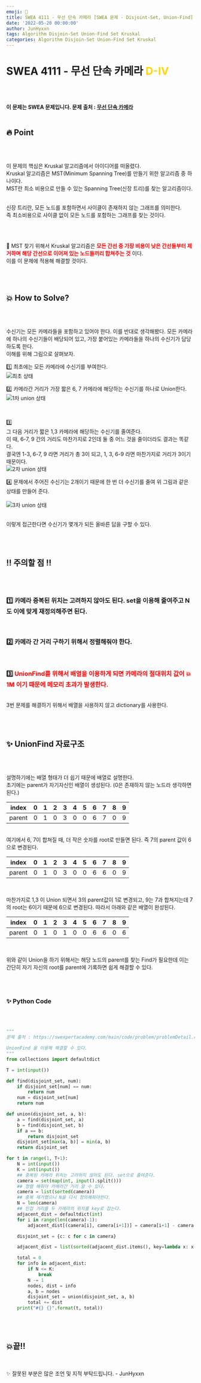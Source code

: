 ```yaml
---
emoji: 📸
title: SWEA 4111 - 무선 단속 카메라 [SWEA 문제 - Disjoint-Set, Union-Find]
date: '2022-05-20 00:00:00'
author: JunHyxxn
tags: Algorithm Disjoin-Set Union-Find Set Kruskal
categories: Algorithm Disjoin-Set Union-Find Set Kruskal
---
```


# SWEA 4111 - 무선 단속 카메라 <span style='color:Gold'>D-Ⅳ</span>

<br><br>

**이 문제는 SWEA 문제입니다. 문제 출처 : [무선 단속 카메라](https://swexpertacademy.com/main/code/problem/problemDetail.do?problemLevel=3&problemLevel=4&contestProbId=AWJHjcFqdyoDFAUH&categoryId=AWJHjcFqdyoDFAUH&categoryType=CODE&problemTitle=&orderBy=FIRST_REG_DATETIME&selectCodeLang=PYTHON&select-1=4&pageSize=10&pageIndex=10)**
<br><br>

## 🔥 Point

<br><br>

이 문제의 핵심은 Kruskal 알고리즘에서 아이디어를 떠올렸다. <br>
Kruskal 알고리즘은 MST(Minimum Spanning Tree)를 만들기 위한 알고리즘 중 하나이다. <br>
MST란 최소 비용으로 만들 수 있는 Spanning Tree(신장 트리)를 찾는 알고리즘이다.<br>

<br>
신장 트리란, 모든 노드를 포함하면서 사이클이 존재하지 않는 그래프를 의미한다.  <br>
즉 최소비용으로 사이클 없이 모든 노드를 포함하는 그래프를 찾는 것이다.

<br><br>

🌟 MST 찾기 위해서 Kruskal 알고리즘은 **<span style="color:red">모든 간선 중 가장 비용이 낮은 간선들부터 제거하며 해당 간선으로 이어져 있는 노드들끼리 합쳐주는 것</span>** 이다.  
이를 이 문제에 적용해 해결할 것이다.

<br><br>

## 💥 How to Solve?

<br><br>

수신기는 모든 카메라들을 포함하고 있어야 한다. 이를 반대로 생각해봤다. 모든 카메라에 하나의 수신기들이 배당되어 있고, 가장 붙어있는 카메라들을 하나의 수신기가 담당하도록 한다.  
이해를 위해 그림으로 살펴보자.
<br>

1️⃣ 최초에는 모든 카메라에 수신기를 부여한다.
<br>
![최초 상태](union-find-1.png)
<br>

2️⃣ 카메라간 거리가 가장 짧은 6, 7 카메라에 해당하는 수신기를 하나로 Union한다.
<br>
![1차 union 상태](union-find-2.png)

<br>

3️⃣<br>
그 다음 거리가 짧은 1,3 카메라에 해당하는 수신기를 줄여준다. <br>
이 때, 6-7, 9 간의 거리도 마찬가지로 2인데 둘 중 어느 것을 줄이더라도 결과는 똑같다.<br>
결국엔 1-3, 6-7, 9 라면 거리가 총 3이 되고, 1, 3, 6-9 라면 마찬가지로 거리가 3이기 때문이다.<br>
![2차 union 상태](union-find-3.png)
<br>

4️⃣ 문제에서 주어진 수신기는 2개이기 때문에 한 번 더 수신기를 줄여 위 그림과 같은 상태를 만들어 준다.  
<br>
![3차 union 상태](union-find-4.png)

<br>
이렇게 접근한다면 수신기가 몇개가 되든 올바른 답을 구할 수 있다.

<br><br>

## ‼ 주의할 점 ‼

<br><br>

<h3>1️⃣ 카메라 중복된 위치는 고려하지 않아도 된다. set을 이용해 줄여주고 N도 이에 맞게 재정의해주면 된다.</h3>
<br>
<h3>2️⃣ 카메라 간 거리 구하기 위해서 정렬해줘야 한다.</h3>
<br>
<h3>3️⃣ <span style="color:red">UnionFind를 위해서 배열을 이용하게 되면 카메라의 절대위치 값이 💥1M 이기 때문에 메모리 초과가 발생한다.</span>  </h3>
<br>
3번 문제를 해결하기 위해서 배열을 사용하지 않고 dictionary를 사용한다.

<br><br>

## ✨ UnionFind 자료구조

<br><br>

설명하기에는 배열 형태가 더 쉽기 때문에 배열로 설명한다.  
초기에는 parent가 자기자신인 배열이 생성된다. (0은 존재하지 않는 노드라 생각하면 된다.)
<br>

| index  |  0  |  1  |  2  |  3  |  4  |  5  |  6  |  7  |  8  |  9  |
| :----: | :-: | :-: | :-: | :-: | :-: | :-: | :-: | :-: | :-: | :-: |
| parent |  0  |  1  |  0  |  3  |  0  |  0  |  6  |  7  |  0  |  9  |

<br>
여기에서 6, 7이 합쳐질 때, 더 작은 숫자를 root로 만들면 된다. 즉 7의 parent 값이 6으로 변경된다.
<br>

| index  |  0  |  1  |  2  |  3  |  4  |  5  |  6  |  7  |  8  |  9  |
| :----: | :-: | :-: | :-: | :-: | :-: | :-: | :-: | :-: | :-: | :-: |
| parent |  0  |  1  |  0  |  3  |  0  |  0  |  6  |  6  |  0  |  9  |

<br>

마찬가지로 1,3 이 Union 되면서 3의 parent값이 1로 변경되고, 9는 7과 합쳐지는데 7의 root는 6이기 때문에 6으로 변경된다. 따라서 아래와 같은 배열이 완성된다.
<br>

| index  |  0  |  1  |  2  |  3  |  4  |  5  |  6  |  7  |  8  |  9  |
| :----: | :-: | :-: | :-: | :-: | :-: | :-: | :-: | :-: | :-: | :-: |
| parent |  0  |  1  |  0  |  1  |  0  |  0  |  6  |  6  |  0  |  6  |

<br>

위와 같이 Union을 하기 위해서는 해당 노드의 parent를 찾는 Find가 필요한데 이는 간단히 자기 자신의 root를 parent에 기록하면 쉽게 해결할 수 있다.

<br><br>

### ✨ Python Code

<br><br>

```python
"""
문제 출처 : https://swexpertacademy.com/main/code/problem/problemDetail.do?problemLevel=3&problemLevel=4&contestProbId=AWJHjcFqdyoDFAUH&categoryId=AWJHjcFqdyoDFAUH&categoryType=CODE&problemTitle=&orderBy=FIRST_REG_DATETIME&selectCodeLang=PYTHON&select-1=4&pageSize=10&pageIndex=10

UnionFind 을 이용해 해결할 수 있다.
"""
from collections import defaultdict

T = int(input())

def find(disjoint_set, num):
    if disjoint_set[num] == num:
        return num
    num = disjoint_set[num]
    return num

def union(disjoint_set, a, b):
    a = find(disjoint_set, a)
    b = find(disjoint_set, b)
    if a == b:
        return disjoint_set
    disjoint_set[max(a, b)] = min(a, b)
    return disjoint_set

for t in range(1, T+1):
    N = int(input())
    K = int(input())
    ## 중복된 카메라 위치는 고려하지 않아도 된다. set으로 줄여준다.
    camera = set(map(int, input().split()))
    ## 정렬 해줘야 카메라간 거리 알 수 있다.
    camera = list(sorted(camera))
    ## 중복 제거했으니 N을 다시 정의해줘야한다.
    N = len(camera)
    ## 인접 거리를 두 카메라의 위치를 key로 잡는다.
    adjacent_dist = defaultdict(int)
    for i in range(len(camera)-1):
        adjacent_dist[(camera[i], camera[i+1])] = camera[i+1] - camera[i]

    disjoint_set = {c: c for c in camera}

    adjacent_dist = list(sorted(adjacent_dist.items(), key=lambda x: x[1]))

    total = 0
    for info in adjacent_dist:
        if N <= K:
            break
        N -= 1
        nodes, dist = info
        a, b = nodes
        disjoint_set = union(disjoint_set, a, b)
        total += dist
    print("#{} {}".format(t, total))


```

<br><br>

## 💥끝!!

<br>

✨ 잘못된 부분은 많은 조언 및 지적 부탁드립니다. - JunHyxxn

<br>
